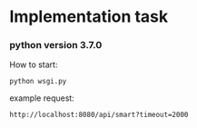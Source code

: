 # Implementation task

### python version 3.7.0

How to start:
```
python wsgi.py
```
example request:
```
http://localhost:8080/api/smart?timeout=2000
```
